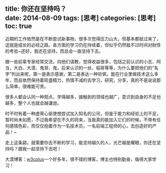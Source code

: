title: 你还在坚持吗？     
date: 2014-08-09
tags: [思考]
categories: [思考]
toc: true
---

近期的工作依然是在不断尝试新事物，很多次觉得压力山大，但基本都挺过来了，这就是成长的必经之路。各方面的学习仍在持续着，但似乎仍然敌不过时间对耐性的考验~还好，我还在坚持，而且会一直坚持下去。

跟一些前辈专家经常交流，向他们请教，觉得收益很多，包括之前认识的小志、阿当，大白、大漠、鬼哥、鬼，后来认识的一丝、韬哥等等，为什么要把他们的“名字”列出来呢，第一是表示感谢，第二是表达一种钦佩，能在行业里做技术这么多年，而且依然保持着旺盛精力，热情不减的去学习，研究，分享，真的不是说说那么简单，很难能可贵。

很多人都会认同一种观点，学得越多，接触到的领域也越广，意识到自身的不足也越多，整个人也就会越谦逊。

时不时有着一种虚荣心驱使想尝试加入知名的公司，但鉴于能力和经验上的不足，暂时尚未如愿，不过我希望在不久的将来，当我真的能加入它们的时候，不带有任何感情色彩，而仅仅抱着作为一名技术员，一名前端工程师的心，去创造好的产品！~

走上这条路，就需要你去不断的学习，能坚持越久的人，光芒越是耀眼，你还在坚持吗？跟我一起坚持下去吧！


大漠博客：[w3cplus](http://www.w3cplus.com/)一个好多年，很不错的博客，博主也特别勤奋，值得大家学习！